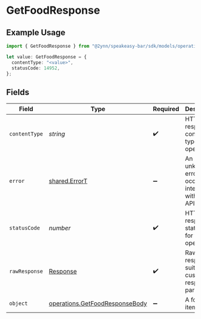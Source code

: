 # GetFoodResponse

## Example Usage

```typescript
import { GetFoodResponse } from "@2ynn/speakeasy-bar/sdk/models/operations";

let value: GetFoodResponse = {
  contentType: "<value>",
  statusCode: 14952,
};
```

## Fields

| Field                                                                                   | Type                                                                                    | Required                                                                                | Description                                                                             |
| --------------------------------------------------------------------------------------- | --------------------------------------------------------------------------------------- | --------------------------------------------------------------------------------------- | --------------------------------------------------------------------------------------- |
| `contentType`                                                                           | *string*                                                                                | :heavy_check_mark:                                                                      | HTTP response content type for this operation                                           |
| `error`                                                                                 | [shared.ErrorT](../../../sdk/models/shared/errort.md)                                   | :heavy_minus_sign:                                                                      | An unknown error occurred interacting with the API.                                     |
| `statusCode`                                                                            | *number*                                                                                | :heavy_check_mark:                                                                      | HTTP response status code for this operation                                            |
| `rawResponse`                                                                           | [Response](https://developer.mozilla.org/en-US/docs/Web/API/Response)                   | :heavy_check_mark:                                                                      | Raw HTTP response; suitable for custom response parsing                                 |
| `object`                                                                                | [operations.GetFoodResponseBody](../../../sdk/models/operations/getfoodresponsebody.md) | :heavy_minus_sign:                                                                      | A food item.                                                                            |